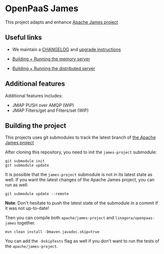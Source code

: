 # OpenPaaS James

This project adapts and enhance [Apache James project](https://james.apache.org)

## Useful links

 - We maintain a [CHANGELOG](CHANGELOG.md) and [upgrade instructions](upgrade-instructions.md)

 - [Building + Running the memory server](openpaas-james/apps/memory/README.md)

- [Building + Running the distributed server](openpaas-james/apps/distributed/README.md)

## Additional features

Additional features includes:
 - JMAP PUSH over AMQP (WIP)
 - JMAP Filters/get and Filters/set (WIP)

## Building the project

This projects uses git submodules to track the latest branch of [the Apache James project](https://james.apache.org)

After cloning this repository, you need to init the `james-project` submodule:

```
git submodule init
git submodule update
```

It is possible that the `james-project` submodule is not in its latest state as well. If you want the latest changes
of the Apache James project, you can run as well:

```
git submodule update --remote
```

**Note**: Don't hesitate to push the latest state of the submodule in a commit if it was not up-to-date!

Then you can compile both `apache/james-project` and `linagora/openpaas-james` together.

```
mvn clean install -Dmaven.javadoc.skip=true
```

You can add the `-DskipTests` flag as well if you don't want to run the tests of the `apache/james-project`.